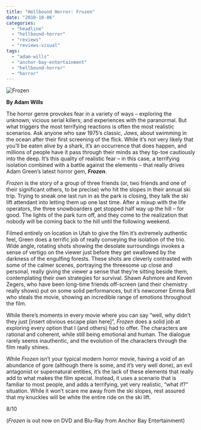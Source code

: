 ```yaml
---
title: "Hellbound Horror: Frozen"
date: "2010-10-06"
categories: 
  - "headline"
  - "hellbound-horror"
  - "reviews"
  - "reviews-visual"
tags: 
  - "adam-wills"
  - "anchor-bay-entertainment"
  - "hellbound-horror"
  - "horror"
---
```


![](http://www.hellbound.ca/wp-content/uploads/2010/10/frozen.jpg "Frozen")

**By Adam Wills**

The horror genre provokes fear in a variety of ways – exploring the unknown; vicious serial killers; and experiences with the paranormal. But what triggers the most terrifying reactions is often the most realistic scenarios. Ask anyone who saw 1975’s classic, _Jaws_, about swimming in the ocean after their first screening of the flick. While it’s not very likely that you’ll be eaten alive by a shark, it’s an occurrence that does happen, and millions of people have it pass through their minds as they tip-toe cautiously into the deep. It’s this quality of realistic fear – in this case, a terrifying isolation combined with a battle against the elements – that really drives Adam Green’s latest horror gem, **_Frozen_**.

_Frozen_ is the story of a group of three friends (or, two friends and one of their significant others, to be precise) who hit the slopes in their annual ski trip. Trying to sneak one last run in as the park is closing, they talk the ski lift attendant into letting them up one last time. After a mixup with the life operators, the three snowboarders get stopped half way up the hill – for good. The lights of the park turn off, and they come to the realization that nobody will be coming back to the hill until the following weekend.

Filmed entirely on location in Utah to give the film it’s extremely authentic feel, Green does a terrific job of really conveying the isolation of the trio. Wide angle, rotating shots showing the desolate surroundings invokes a sense of vertigo on the viewer just before they get swallowed by the darkness of the engulfing forests. These shots are cleverly contrasted with some of the calmer scenes, portraying the threesome up close and personal, really giving the viewer a sense that they’re sitting beside them, contemplating their own strategies for survival. Shawn Ashmore and Keven Zegers, who have been long-time friends off-screen (and their chemistry really shows) put on some solid performances, but it’s newcomer Emma Bell who steals the movie, showing an incredible range of emotions throughout the film.

While there’s moments in every movie where you can say “well, why didn’t they just \[insert obvious escape plan here\]”, _Frozen_ does a solid job at exploring every option that I (and others) had to offer. The characters are rational and coherent, while still being emotional and human. The dialogue rarely seems inauthentic, and the evolution of the characters through the film really shines.

While _Frozen_ isn’t your typical modern horror movie, having a void of an abundance of gore (although there is some, and it’s very well done), an evil antagonist or supernatural entities, it’s the lack of these elements that really add to what makes the film special. Instead, it uses a scenario that is familiar to most people, and adds a terrifying, yet very realistic, “what if?” situation. While it won’t scare me away from the ski slopes, rest assured that my knuckles will be white the entire ride on the ski lift.

8/10

(_Frozen_ is out now on DVD and Blu-Ray from Anchor Bay Entertainment)
